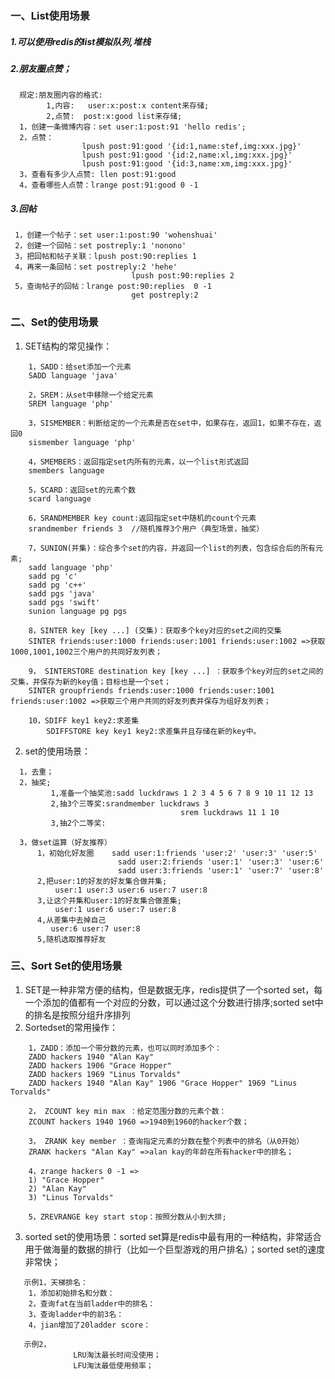 ### 一、List使用场景
##### 1.可以使用redis的list模拟队列,堆栈
##### 2.朋友圈点赞；
      规定:朋友圈内容的格式:
            1,内容:   user:x:post:x content来存储;
            2,点赞:  post:x:good list来存储;
      1，创建一条微博内容：set user:1:post:91 'hello redis';
      2，点赞：
                    lpush post:91:good '{id:1,name:stef,img:xxx.jpg}'
                    lpush post:91:good '{id:2,name:xl,img:xxx.jpg}'
                    lpush post:91:good '{id:3,name:xm,img:xxx.jpg}'
      3，查看有多少人点赞: llen post:91:good
      4，查看哪些人点赞：lrange post:91:good 0 -1

##### 3.回帖
     1，创建一个帖子：set user:1:post:90 'wohenshuai'
     2，创建一个回帖：set postreply:1 'nonono'
     3，把回帖和帖子关联：lpush post:90:replies 1
     4，再来一条回帖：set postreply:2 'hehe'
                               lpush post:90:replies 2
     5，查询帖子的回帖：lrange post:90:replies  0 -1
                               get postreply:2
                              
### 二、Set的使用场景
1. SET结构的常见操作：
```
	1，SADD：给set添加一个元素
	SADD language 'java'

	2，SREM：从set中移除一个给定元素
	SREM language 'php'

	3，SISMEMBER：判断给定的一个元素是否在set中，如果存在，返回1，如果不存在，返回0
	sismember language 'php'

	4，SMEMBERS：返回指定set内所有的元素，以一个list形式返回
	smembers language

	5，SCARD：返回set的元素个数
   	scard language

   	6，SRANDMEMBER key count:返回指定set中随机的count个元素
   	srandmember friends 3  //随机推荐3个用户（典型场景，抽奖）

	7，SUNION(并集)：综合多个set的内容，并返回一个list的列表，包含综合后的所有元素;
	sadd language 'php'
	sadd pg 'c'
	sadd pg 'c++'
	sadd pgs 'java'
	sadd pgs 'swift'
	sunion language pg pgs

	8，SINTER key [key ...] (交集)：获取多个key对应的set之间的交集
	SINTER friends:user:1000 friends:user:1001 friends:user:1002 =>获取1000,1001,1002三个用户的共同好友列表；

	9， SINTERSTORE destination key [key ...] ：获取多个key对应的set之间的交集，并保存为新的key值；目标也是一个set；
	SINTER groupfriends friends:user:1000 friends:user:1001 friends:user:1002 =>获取三个用户共同的好友列表并保存为组好友列表；
	
	10，SDIFF key1 key2:求差集
	    SDIFFSTORE key key1 key2:求差集并且存储在新的key中。
  ```
  2. set的使用场景：
  ```
    1，去重；
    2，抽奖;
           1,准备一个抽奖池:sadd luckdraws 1 2 3 4 5 6 7 8 9 10 11 12 13
           2,抽3个三等奖:srandmember luckdraws 3
                                        srem luckdraws 11 1 10
           3,抽2个二等奖:

    3，做set运算（好友推荐）
        1，初始化好友圈    sadd user:1:friends 'user:2' 'user:3' 'user:5'
                          sadd user:2:friends 'user:1' 'user:3' 'user:6'
                          sadd user:3:friends 'user:1' 'user:7' 'user:8'
        2,把user:1的好友的好友集合做并集;
            user:1 user:3 user:6 user:7 user:8
        3,让这个并集和user:1的好友集合做差集;
            user:1 user:6 user:7 user:8
        4,从差集中去掉自己
           user:6 user:7 user:8
        5,随机选取推荐好友 
   ```

### 三、Sort Set的使用场景
1. SET是一种非常方便的结构，但是数据无序，redis提供了一个sorted set，每一个添加的值都有一个对应的分数，可以通过这个分数进行排序;sorted set中的排名是按照分组升序排列
2. Sortedset的常用操作：
```
	1，ZADD：添加一个带分数的元素，也可以同时添加多个：
	ZADD hackers 1940 "Alan Kay"
	ZADD hackers 1906 "Grace Hopper"
	ZADD hackers 1969 "Linus Torvalds"
	ZADD hackers 1940 "Alan Kay" 1906 "Grace Hopper" 1969 "Linus Torvalds"
	
	2， ZCOUNT key min max ：给定范围分数的元素个数：
	ZCOUNT hackers 1940 1960 =>1940到1960的hacker个数；

	3， ZRANK key member ：查询指定元素的分数在整个列表中的排名（从0开始）
	ZRANK hackers "Alan Kay" =>alan kay的年龄在所有hacker中的排名；

	4，zrange hackers 0 -1 =>
	1) "Grace Hopper"
	2) "Alan Kay"
	3) "Linus Torvalds"

   	5，ZREVRANGE key start stop：按照分数从小到大排; 
```

3. sorted set的使用场景：sorted set算是redis中最有用的一种结构，非常适合用于做海量的数据的排行（比如一个巨型游戏的用户排名）；sorted set的速度非常快；
```
   示例1，天梯排名：
	1，添加初始排名和分数：
	2，查询fat在当前ladder中的排名：
	3，查询ladder中的前3名：
	4，jian增加了20ladder score：

   示例2，
              LRU淘汰最长时间没使用；
              LFU淘汰最低使用频率；
```	      



